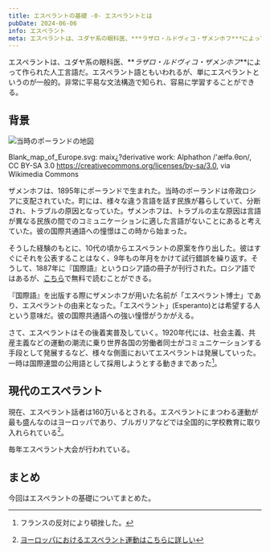 ```yaml
---
title: エスペラントの基礎 -0- エスペラントとは
pubDate: 2024-06-06
info: エスペラント
meta: エスペラントは、ユダヤ系の眼科医、***ラザロ・ルドヴィコ・ザメンホフ***によって作られた人工言語だ。エスペラント語ともいわれるが、単にエスペラントというのが一般的。非常に平易な文法構造で知られ、容易に学習することができる。
---
```


エスペラントは、ユダヤ系の眼科医、**_ラザロ・ルドヴィコ・ザメンホフ_**によって作られた人工言語だ。エスペラント語ともいわれるが、単にエスペラントというのが一般的。非常に平易な文法構造で知られ、容易に学習することができる。

## 背景

![当時のポーランドの地図](/images/poland-map.png)

Blank_map_of_Europe.svg: maix¿?derivative work: Alphathon /'æɫfə.θɒn/, CC BY-SA 3.0 <https://creativecommons.org/licenses/by-sa/3.0>, via Wikimedia Commons

ザメンホフは、1895年にポーランドで生まれた。当時のポーランドは帝政ロシアに支配されていた。町には、様々な違う言語を話す民族が暮らしていて、分断され、トラブルの原因となっていた。ザメンホフは、トラブルの主な原因は言語が異なる民族の間でのコミュニケーションに適した言語がないことにあると考えていた。彼の国際共通語への憧憬はこの時から始まった。

そうした経験のもとに、10代の頃からエスペラントの原案を作り出した。彼はすぐにそれを公表することはなく、9年もの年月をかけて試行錯誤を繰り返す。そうして、1887年に『国際語』というロシア語の冊子が刊行された。ロシア語ではあるが、[こちら](https://ru.wikisource.org/wiki/%D0%98%D0%BD%D0%B4%D0%B5%D0%BA%D1%81:Unua_Libro_ru_1st_ed.pdf)で無料で読むことができる。

『国際語』を出版する際にザメンホフが用いた名前が「エスペラント博士」であり、エスペラントの由来となった。「エスペラント」(Esperanto)とは希望する人という意味だ。彼の国際共通語への強い憧憬がうかがえる。

さて、エスペラントはその後着実普及していく。1920年代には、社会主義、共産主義などの運動の潮流に乗り世界各国の労働者同士がコミュニケーションする手段として発展するなど、様々な側面においてエスペラントは発展していった。一時は国際連盟の公用語として採用しようとする動きまであった[^1]。

[^1]: フランスの反対により頓挫した。

## 現代のエスペラント

現在、エスペラント話者は160万いるとされる。エスペラントにまつわる運動が最も盛んなのはヨーロッパであり、ブルガリアなどでは全国的に学校教育に取り入れられている[^2]。

[^2]: [ヨーロッパにおけるエスペラント運動はこちらに詳しい](https://meiji.repo.nii.ac.jp/record/7554/files/kyouyoronshu_187_127.pdf)

毎年エスペラント大会が行われている。

## まとめ

今回はエスペラントの基礎についてまとめた。
